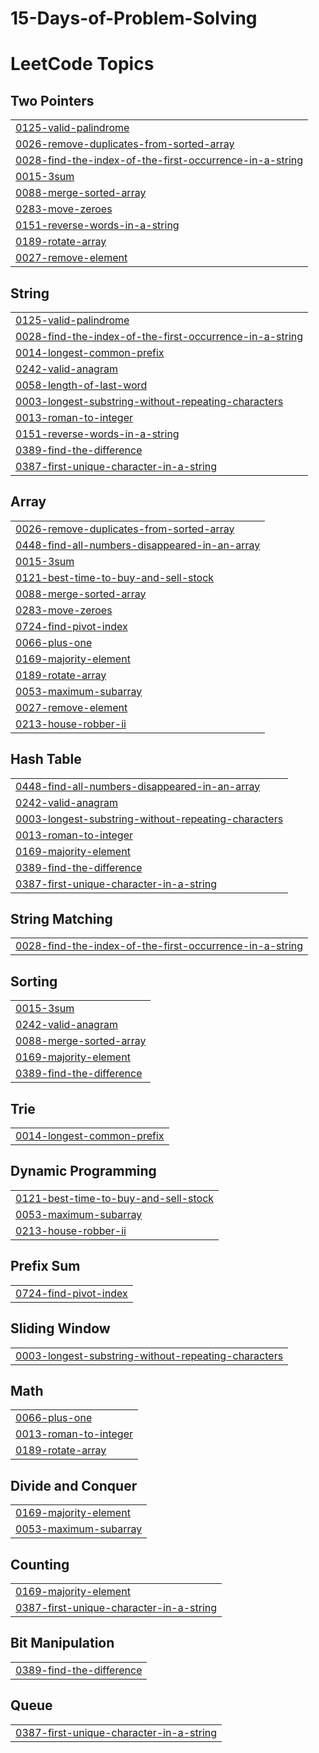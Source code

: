 # 15-Days-of-Problem-Solving
<!---LeetCode Topics Start-->
# LeetCode Topics
## Two Pointers
|  |
| ------- |
| [0125-valid-palindrome](https://github.com/Danyal-Rana/15-Days-of-Problem-Solving/tree/master/0125-valid-palindrome) |
| [0026-remove-duplicates-from-sorted-array](https://github.com/Danyal-Rana/15-Days-of-Problem-Solving/tree/master/0026-remove-duplicates-from-sorted-array) |
| [0028-find-the-index-of-the-first-occurrence-in-a-string](https://github.com/Danyal-Rana/15-Days-of-Problem-Solving/tree/master/0028-find-the-index-of-the-first-occurrence-in-a-string) |
| [0015-3sum](https://github.com/Danyal-Rana/15-Days-of-Problem-Solving/tree/master/0015-3sum) |
| [0088-merge-sorted-array](https://github.com/Danyal-Rana/15-Days-of-Problem-Solving/tree/master/0088-merge-sorted-array) |
| [0283-move-zeroes](https://github.com/Danyal-Rana/15-Days-of-Problem-Solving/tree/master/0283-move-zeroes) |
| [0151-reverse-words-in-a-string](https://github.com/Danyal-Rana/15-Days-of-Problem-Solving/tree/master/0151-reverse-words-in-a-string) |
| [0189-rotate-array](https://github.com/Danyal-Rana/15-Days-of-Problem-Solving/tree/master/0189-rotate-array) |
| [0027-remove-element](https://github.com/Danyal-Rana/15-Days-of-Problem-Solving/tree/master/0027-remove-element) |
## String
|  |
| ------- |
| [0125-valid-palindrome](https://github.com/Danyal-Rana/15-Days-of-Problem-Solving/tree/master/0125-valid-palindrome) |
| [0028-find-the-index-of-the-first-occurrence-in-a-string](https://github.com/Danyal-Rana/15-Days-of-Problem-Solving/tree/master/0028-find-the-index-of-the-first-occurrence-in-a-string) |
| [0014-longest-common-prefix](https://github.com/Danyal-Rana/15-Days-of-Problem-Solving/tree/master/0014-longest-common-prefix) |
| [0242-valid-anagram](https://github.com/Danyal-Rana/15-Days-of-Problem-Solving/tree/master/0242-valid-anagram) |
| [0058-length-of-last-word](https://github.com/Danyal-Rana/15-Days-of-Problem-Solving/tree/master/0058-length-of-last-word) |
| [0003-longest-substring-without-repeating-characters](https://github.com/Danyal-Rana/15-Days-of-Problem-Solving/tree/master/0003-longest-substring-without-repeating-characters) |
| [0013-roman-to-integer](https://github.com/Danyal-Rana/15-Days-of-Problem-Solving/tree/master/0013-roman-to-integer) |
| [0151-reverse-words-in-a-string](https://github.com/Danyal-Rana/15-Days-of-Problem-Solving/tree/master/0151-reverse-words-in-a-string) |
| [0389-find-the-difference](https://github.com/Danyal-Rana/15-Days-of-Problem-Solving/tree/master/0389-find-the-difference) |
| [0387-first-unique-character-in-a-string](https://github.com/Danyal-Rana/15-Days-of-Problem-Solving/tree/master/0387-first-unique-character-in-a-string) |
## Array
|  |
| ------- |
| [0026-remove-duplicates-from-sorted-array](https://github.com/Danyal-Rana/15-Days-of-Problem-Solving/tree/master/0026-remove-duplicates-from-sorted-array) |
| [0448-find-all-numbers-disappeared-in-an-array](https://github.com/Danyal-Rana/15-Days-of-Problem-Solving/tree/master/0448-find-all-numbers-disappeared-in-an-array) |
| [0015-3sum](https://github.com/Danyal-Rana/15-Days-of-Problem-Solving/tree/master/0015-3sum) |
| [0121-best-time-to-buy-and-sell-stock](https://github.com/Danyal-Rana/15-Days-of-Problem-Solving/tree/master/0121-best-time-to-buy-and-sell-stock) |
| [0088-merge-sorted-array](https://github.com/Danyal-Rana/15-Days-of-Problem-Solving/tree/master/0088-merge-sorted-array) |
| [0283-move-zeroes](https://github.com/Danyal-Rana/15-Days-of-Problem-Solving/tree/master/0283-move-zeroes) |
| [0724-find-pivot-index](https://github.com/Danyal-Rana/15-Days-of-Problem-Solving/tree/master/0724-find-pivot-index) |
| [0066-plus-one](https://github.com/Danyal-Rana/15-Days-of-Problem-Solving/tree/master/0066-plus-one) |
| [0169-majority-element](https://github.com/Danyal-Rana/15-Days-of-Problem-Solving/tree/master/0169-majority-element) |
| [0189-rotate-array](https://github.com/Danyal-Rana/15-Days-of-Problem-Solving/tree/master/0189-rotate-array) |
| [0053-maximum-subarray](https://github.com/Danyal-Rana/15-Days-of-Problem-Solving/tree/master/0053-maximum-subarray) |
| [0027-remove-element](https://github.com/Danyal-Rana/15-Days-of-Problem-Solving/tree/master/0027-remove-element) |
| [0213-house-robber-ii](https://github.com/Danyal-Rana/15-Days-of-Problem-Solving/tree/master/0213-house-robber-ii) |
## Hash Table
|  |
| ------- |
| [0448-find-all-numbers-disappeared-in-an-array](https://github.com/Danyal-Rana/15-Days-of-Problem-Solving/tree/master/0448-find-all-numbers-disappeared-in-an-array) |
| [0242-valid-anagram](https://github.com/Danyal-Rana/15-Days-of-Problem-Solving/tree/master/0242-valid-anagram) |
| [0003-longest-substring-without-repeating-characters](https://github.com/Danyal-Rana/15-Days-of-Problem-Solving/tree/master/0003-longest-substring-without-repeating-characters) |
| [0013-roman-to-integer](https://github.com/Danyal-Rana/15-Days-of-Problem-Solving/tree/master/0013-roman-to-integer) |
| [0169-majority-element](https://github.com/Danyal-Rana/15-Days-of-Problem-Solving/tree/master/0169-majority-element) |
| [0389-find-the-difference](https://github.com/Danyal-Rana/15-Days-of-Problem-Solving/tree/master/0389-find-the-difference) |
| [0387-first-unique-character-in-a-string](https://github.com/Danyal-Rana/15-Days-of-Problem-Solving/tree/master/0387-first-unique-character-in-a-string) |
## String Matching
|  |
| ------- |
| [0028-find-the-index-of-the-first-occurrence-in-a-string](https://github.com/Danyal-Rana/15-Days-of-Problem-Solving/tree/master/0028-find-the-index-of-the-first-occurrence-in-a-string) |
## Sorting
|  |
| ------- |
| [0015-3sum](https://github.com/Danyal-Rana/15-Days-of-Problem-Solving/tree/master/0015-3sum) |
| [0242-valid-anagram](https://github.com/Danyal-Rana/15-Days-of-Problem-Solving/tree/master/0242-valid-anagram) |
| [0088-merge-sorted-array](https://github.com/Danyal-Rana/15-Days-of-Problem-Solving/tree/master/0088-merge-sorted-array) |
| [0169-majority-element](https://github.com/Danyal-Rana/15-Days-of-Problem-Solving/tree/master/0169-majority-element) |
| [0389-find-the-difference](https://github.com/Danyal-Rana/15-Days-of-Problem-Solving/tree/master/0389-find-the-difference) |
## Trie
|  |
| ------- |
| [0014-longest-common-prefix](https://github.com/Danyal-Rana/15-Days-of-Problem-Solving/tree/master/0014-longest-common-prefix) |
## Dynamic Programming
|  |
| ------- |
| [0121-best-time-to-buy-and-sell-stock](https://github.com/Danyal-Rana/15-Days-of-Problem-Solving/tree/master/0121-best-time-to-buy-and-sell-stock) |
| [0053-maximum-subarray](https://github.com/Danyal-Rana/15-Days-of-Problem-Solving/tree/master/0053-maximum-subarray) |
| [0213-house-robber-ii](https://github.com/Danyal-Rana/15-Days-of-Problem-Solving/tree/master/0213-house-robber-ii) |
## Prefix Sum
|  |
| ------- |
| [0724-find-pivot-index](https://github.com/Danyal-Rana/15-Days-of-Problem-Solving/tree/master/0724-find-pivot-index) |
## Sliding Window
|  |
| ------- |
| [0003-longest-substring-without-repeating-characters](https://github.com/Danyal-Rana/15-Days-of-Problem-Solving/tree/master/0003-longest-substring-without-repeating-characters) |
## Math
|  |
| ------- |
| [0066-plus-one](https://github.com/Danyal-Rana/15-Days-of-Problem-Solving/tree/master/0066-plus-one) |
| [0013-roman-to-integer](https://github.com/Danyal-Rana/15-Days-of-Problem-Solving/tree/master/0013-roman-to-integer) |
| [0189-rotate-array](https://github.com/Danyal-Rana/15-Days-of-Problem-Solving/tree/master/0189-rotate-array) |
## Divide and Conquer
|  |
| ------- |
| [0169-majority-element](https://github.com/Danyal-Rana/15-Days-of-Problem-Solving/tree/master/0169-majority-element) |
| [0053-maximum-subarray](https://github.com/Danyal-Rana/15-Days-of-Problem-Solving/tree/master/0053-maximum-subarray) |
## Counting
|  |
| ------- |
| [0169-majority-element](https://github.com/Danyal-Rana/15-Days-of-Problem-Solving/tree/master/0169-majority-element) |
| [0387-first-unique-character-in-a-string](https://github.com/Danyal-Rana/15-Days-of-Problem-Solving/tree/master/0387-first-unique-character-in-a-string) |
## Bit Manipulation
|  |
| ------- |
| [0389-find-the-difference](https://github.com/Danyal-Rana/15-Days-of-Problem-Solving/tree/master/0389-find-the-difference) |
## Queue
|  |
| ------- |
| [0387-first-unique-character-in-a-string](https://github.com/Danyal-Rana/15-Days-of-Problem-Solving/tree/master/0387-first-unique-character-in-a-string) |
<!---LeetCode Topics End-->